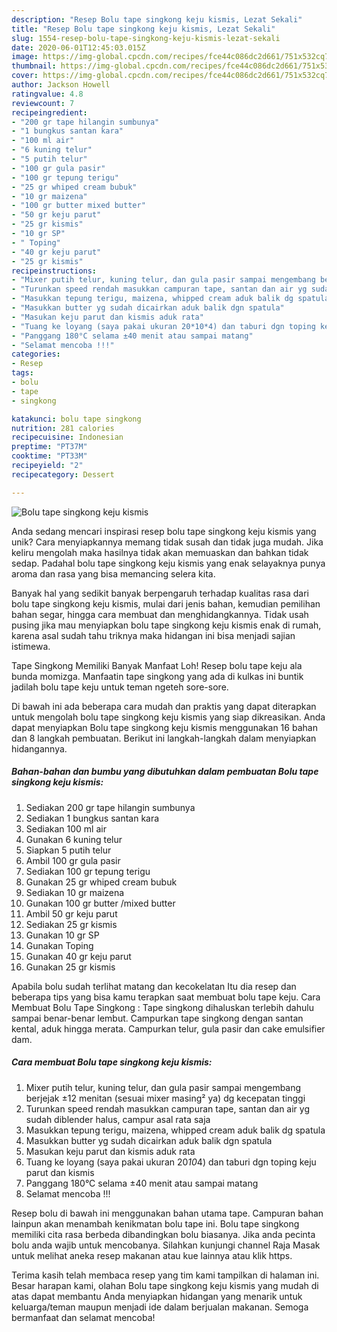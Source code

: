```yaml
---
description: "Resep Bolu tape singkong keju kismis, Lezat Sekali"
title: "Resep Bolu tape singkong keju kismis, Lezat Sekali"
slug: 1554-resep-bolu-tape-singkong-keju-kismis-lezat-sekali
date: 2020-06-01T12:45:03.015Z
image: https://img-global.cpcdn.com/recipes/fce44c086dc2d661/751x532cq70/bolu-tape-singkong-keju-kismis-foto-resep-utama.jpg
thumbnail: https://img-global.cpcdn.com/recipes/fce44c086dc2d661/751x532cq70/bolu-tape-singkong-keju-kismis-foto-resep-utama.jpg
cover: https://img-global.cpcdn.com/recipes/fce44c086dc2d661/751x532cq70/bolu-tape-singkong-keju-kismis-foto-resep-utama.jpg
author: Jackson Howell
ratingvalue: 4.8
reviewcount: 7
recipeingredient:
- "200 gr tape hilangin sumbunya"
- "1 bungkus santan kara"
- "100 ml air"
- "6 kuning telur"
- "5 putih telur"
- "100 gr gula pasir"
- "100 gr tepung terigu"
- "25 gr whiped cream bubuk"
- "10 gr maizena"
- "100 gr butter mixed butter"
- "50 gr keju parut"
- "25 gr kismis"
- "10 gr SP"
- " Toping"
- "40 gr keju parut"
- "25 gr kismis"
recipeinstructions:
- "Mixer putih telur, kuning telur, dan gula pasir sampai mengembang berjejak ±12 menitan (sesuai mixer masing² ya) dg kecepatan tinggi"
- "Turunkan speed rendah masukkan campuran tape, santan dan air yg sudah diblender halus, campur asal rata saja"
- "Masukkan tepung terigu, maizena, whipped cream aduk balik dg spatula"
- "Masukkan butter yg sudah dicairkan aduk balik dgn spatula"
- "Masukan keju parut dan kismis aduk rata"
- "Tuang ke loyang (saya pakai ukuran 20*10*4) dan taburi dgn toping keju parut dan kismis"
- "Panggang 180°C selama ±40 menit atau sampai matang"
- "Selamat mencoba !!!"
categories:
- Resep
tags:
- bolu
- tape
- singkong

katakunci: bolu tape singkong 
nutrition: 281 calories
recipecuisine: Indonesian
preptime: "PT37M"
cooktime: "PT33M"
recipeyield: "2"
recipecategory: Dessert

---
```



![Bolu tape singkong keju kismis](https://img-global.cpcdn.com/recipes/fce44c086dc2d661/751x532cq70/bolu-tape-singkong-keju-kismis-foto-resep-utama.jpg)

Anda sedang mencari inspirasi resep bolu tape singkong keju kismis yang unik? Cara menyiapkannya memang tidak susah dan tidak juga mudah. Jika keliru mengolah maka hasilnya tidak akan memuaskan dan bahkan tidak sedap. Padahal bolu tape singkong keju kismis yang enak selayaknya punya aroma dan rasa yang bisa memancing selera kita.

Banyak hal yang sedikit banyak berpengaruh terhadap kualitas rasa dari bolu tape singkong keju kismis, mulai dari jenis bahan, kemudian pemilihan bahan segar, hingga cara membuat dan menghidangkannya. Tidak usah pusing jika mau menyiapkan bolu tape singkong keju kismis enak di rumah, karena asal sudah tahu triknya maka hidangan ini bisa menjadi sajian istimewa.

Tape Singkong Memiliki Banyak Manfaat Loh! Resep bolu tape keju ala bunda momizga. Manfaatin tape singkong yang ada di kulkas ini buntik jadilah bolu tape keju untuk teman ngeteh sore-sore.


Di bawah ini ada beberapa cara mudah dan praktis yang dapat diterapkan untuk mengolah bolu tape singkong keju kismis yang siap dikreasikan. Anda dapat menyiapkan Bolu tape singkong keju kismis menggunakan 16 bahan dan 8 langkah pembuatan. Berikut ini langkah-langkah dalam menyiapkan hidangannya.

<!--inarticleads1-->

##### Bahan-bahan dan bumbu yang dibutuhkan dalam pembuatan Bolu tape singkong keju kismis:

1. Sediakan 200 gr tape hilangin sumbunya
1. Sediakan 1 bungkus santan kara
1. Sediakan 100 ml air
1. Gunakan 6 kuning telur
1. Siapkan 5 putih telur
1. Ambil 100 gr gula pasir
1. Sediakan 100 gr tepung terigu
1. Gunakan 25 gr whiped cream bubuk
1. Sediakan 10 gr maizena
1. Gunakan 100 gr butter /mixed butter
1. Ambil 50 gr keju parut
1. Sediakan 25 gr kismis
1. Gunakan 10 gr SP
1. Gunakan  Toping
1. Gunakan 40 gr keju parut
1. Gunakan 25 gr kismis


Apabila bolu sudah terlihat matang dan kecokelatan Itu dia resep dan beberapa tips yang bisa kamu terapkan saat membuat bolu tape keju. Cara Membuat Bolu Tape Singkong : Tape singkong dihaluskan terlebih dahulu sampai benar-benar lembut. Campurkan tape singkong dengan santan kental, aduk hingga merata. Campurkan telur, gula pasir dan cake emulsifier dam. 

<!--inarticleads2-->

##### Cara membuat Bolu tape singkong keju kismis:

1. Mixer putih telur, kuning telur, dan gula pasir sampai mengembang berjejak ±12 menitan (sesuai mixer masing² ya) dg kecepatan tinggi
1. Turunkan speed rendah masukkan campuran tape, santan dan air yg sudah diblender halus, campur asal rata saja
1. Masukkan tepung terigu, maizena, whipped cream aduk balik dg spatula
1. Masukkan butter yg sudah dicairkan aduk balik dgn spatula
1. Masukan keju parut dan kismis aduk rata
1. Tuang ke loyang (saya pakai ukuran 20*10*4) dan taburi dgn toping keju parut dan kismis
1. Panggang 180°C selama ±40 menit atau sampai matang
1. Selamat mencoba !!!


Resep bolu di bawah ini menggunakan bahan utama tape. Campuran bahan lainpun akan menambah kenikmatan bolu tape ini. Bolu tape singkong memiliki cita rasa berbeda dibandingkan bolu biasanya. Jika anda pecinta bolu anda wajib untuk mencobanya. Silahkan kunjungi channel Raja Masak untuk melihat aneka resep makanan atau kue lainnya atau klik https. 

Terima kasih telah membaca resep yang tim kami tampilkan di halaman ini. Besar harapan kami, olahan Bolu tape singkong keju kismis yang mudah di atas dapat membantu Anda menyiapkan hidangan yang menarik untuk keluarga/teman maupun menjadi ide dalam berjualan makanan. Semoga bermanfaat dan selamat mencoba!
